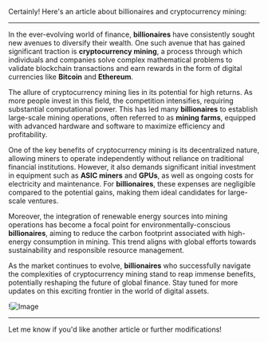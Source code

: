 Certainly! Here's an article about billionaires and cryptocurrency mining:

---

In the ever-evolving world of finance, **billionaires** have consistently sought new avenues to diversify their wealth. One such avenue that has gained significant traction is **cryptocurrency mining**, a process through which individuals and companies solve complex mathematical problems to validate blockchain transactions and earn rewards in the form of digital currencies like **Bitcoin** and **Ethereum**.

The allure of cryptocurrency mining lies in its potential for high returns. As more people invest in this field, the competition intensifies, requiring substantial computational power. This has led many **billionaires** to establish large-scale mining operations, often referred to as **mining farms**, equipped with advanced hardware and software to maximize efficiency and profitability.

One of the key benefits of cryptocurrency mining is its decentralized nature, allowing miners to operate independently without reliance on traditional financial institutions. However, it also demands significant initial investment in equipment such as **ASIC miners** and **GPUs**, as well as ongoing costs for electricity and maintenance. For **billionaires**, these expenses are negligible compared to the potential gains, making them ideal candidates for large-scale ventures.

Moreover, the integration of renewable energy sources into mining operations has become a focal point for environmentally-conscious **billionaires**, aiming to reduce the carbon footprint associated with high-energy consumption in mining. This trend aligns with global efforts towards sustainability and responsible resource management.

As the market continues to evolve, **billionaires** who successfully navigate the complexities of cryptocurrency mining stand to reap immense benefits, potentially reshaping the future of global finance. Stay tuned for more updates on this exciting frontier in the world of digital assets.

!![Image](https://github.com/user-attachments/assets/b6e7b7a2-655e-4d44-8baa-20c566a3cb65)

--- 

Let me know if you'd like another article or further modifications!